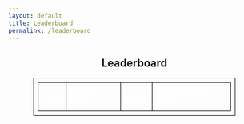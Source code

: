 ```yaml
---
layout: default
title: Leaderboard
permalink: /leaderboard
---
```


<div id="leaderboardContainer">
  <h2>Leaderboard</h2>
  <table id="leaderboardTable">
    <thead>
      <tr>
        <th>Rank</th>
        <th>Player Name</th>
        <th>Score</th>
        <th>Most Recent Streak</th>
      </tr>
    </thead>
    <tbody>
    </tbody>
  </table>
  <p id="error" style="display: none; color: red;">Could not load the leaderboard. Please try again later.</p>
</div>

<script>
/*  const exampleLeaderboardData = [
    { playerName: "Emu", score: 110, highestStreak: 4 },
    { playerName: "Tay Kim", score: 90, highestStreak: 9 },
    { playerName: "Ethan Tran", score: 80, highestStreak: 8 },
    { playerName: "Anthony Bazhenov", score: 70, highestStreak: 7 },
    { playerName: "Test", score: 50, highestStreak: 5 }
  ];*/

  function displayLeaderboard(data) { // displays leader board data upon entering page
    const leaderboardTable = document.getElementById('leaderboardTable').getElementsByTagName('tbody')[0];
    leaderboardTable.innerHTML = ''; // Clear existing entries
    data.forEach((player, index) => {
      let row = leaderboardTable.insertRow();
      let rankCell = row.insertCell(0);
      let nameCell = row.insertCell(1);
      let scoreCell = row.insertCell(2);
      let streakCell = row.insertCell(3);

      rankCell.innerHTML = index + 1;
      nameCell.innerHTML = player.playerName;
      scoreCell.innerHTML = player.score;
      streakCell.innerHTML = player.highestStreak;
    });
  }

  // Display static data immediately
  // displayLeaderboard(exampleLeaderboardData);

  // Fetch dynamic data and display it
  fetch('http://localhost:8085/api/leaderboard/') // fetches info from the backend
    .then(response => response.json())
    .then(data => {
      displayLeaderboard(data); // Replace static data with dynamic data
    })
    .catch(error => {
      console.error('Error fetching leaderboard:', error);
      document.getElementById('error').style.display = 'block';
    });
</script>

<style>
  #leaderboardContainer {
    text-align: center;
  }
  #leaderboardTable {
    margin: auto;
    width: 80%;
    border-collapse: collapse;
  }
  #leaderboardTable, #leaderboardTable th, #leaderboardTable td {
    border: 1px solid black;
    padding: 8px;
    text-align: left;
  }
  #leaderboardTable th {
    background-color: light blue;
    color: white; /* Set text color to white for header */
  }
  #leaderboardTable td {
    background-color: white; /* Set background color to white for data cells */
    color: black; /* Set text color to black for data cells */
  }
</style>
